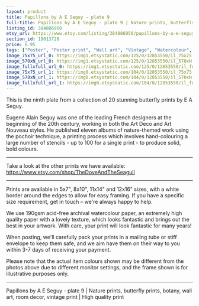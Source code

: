 ```yaml
---
layout: product
title: Papillons by A E Seguy - plate 9 
full-title: Papillons by A E Seguy - plate 9 | Nature prints, butterfly prints, botany, wall art, room decor, vintage print | High quality print
listing_id: 384886950
etsy_url: https://www.etsy.com/listing/384886950/papillons-by-a-e-seguy-plate-9-nature?utm_source=thedoveandtheseagull&utm_medium=api&utm_campaign=api
section_id: 19013728
price: 6.95
tags: ["Poster", "Poster print", "Wall art", "Vintage", "Watercolour", "Nature", "Botanical art", "Wildlife", "Nature print", "Butterfly print", "Butterfly art", "Butterfly poster", "High quality print"]
image_75x75_url_0: https://img1.etsystatic.com/125/0/12853550/il_75x75.1031604929_ih5w.jpg
image_570xN_url_0: https://img1.etsystatic.com/125/0/12853550/il_570xN.1031604929_ih5w.jpg
image_fullxfull_url_0: https://img1.etsystatic.com/125/0/12853550/il_fullxfull.1031604929_ih5w.jpg
image_75x75_url_1: https://img0.etsystatic.com/104/0/12853550/il_75x75.985072886_o0ys.jpg
image_570xN_url_1: https://img0.etsystatic.com/104/0/12853550/il_570xN.985072886_o0ys.jpg
image_fullxfull_url_1: https://img0.etsystatic.com/104/0/12853550/il_fullxfull.985072886_o0ys.jpg
---
```

This is the ninth plate from a collection of 20 stunning butterfly prints by E A Seguy.

Eugene Alain Seguy was one of the leading French designers at the beginning of the 20th century, working in both the Art Deco and Art Nouveau styles. He published eleven albums of nature-themed work using the pochoir technique, a printing process which involves hand-colouring a large number of stencils - up to 100 for a single print -  to produce solid, bold colours.

---

Take a look at the other prints we have available: https://www.etsy.com/shop/TheDoveAndTheSeagull

---

Prints are available in 5x7&quot;, 8x10&quot;, 11x14&quot; and 12x16&quot; sizes, with a white border around the edges to allow for easy framing. If you have a specific size requirement, get in touch – we&#39;re always happy to help.

We use 190gsm acid-free archival watercolour paper, an extremely high quality paper with a lovely texture, which looks fantastic and brings out the best in your artwork. With care, your print will look fantastic for many years!

When posting, we&#39;ll carefully pack your prints in a mailing tube or stiff envelope to keep them safe, and we aim have them on their way to you within 3-7 days of receiving your payment.

Please note that the actual item colours shown may be different from the photos above due to different monitor settings, and the frame shown is for illustrative purposes only.

---

Papillons by A E Seguy - plate 9 | Nature prints, butterfly prints, botany, wall art, room decor, vintage print | High quality print
